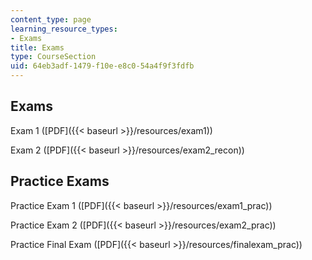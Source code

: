 ```yaml
---
content_type: page
learning_resource_types:
- Exams
title: Exams
type: CourseSection
uid: 64eb3adf-1479-f10e-e8c0-54a4f9f3fdfb
---
```


Exams
-----

Exam 1 ([PDF]({{< baseurl >}}/resources/exam1))

Exam 2 ([PDF]({{< baseurl >}}/resources/exam2_recon))

Practice Exams
--------------

Practice Exam 1 ([PDF]({{< baseurl >}}/resources/exam1_prac))

Practice Exam 2 ([PDF]({{< baseurl >}}/resources/exam2_prac))

Practice Final Exam ([PDF]({{< baseurl >}}/resources/finalexam_prac))